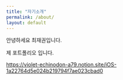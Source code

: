 ```yaml
---
title: "자기소개"
permalink: /about/
layout: default
---
```


안녕하세요 최재권입니다.  

제 포트폴리오 입니다.  

https://violet-echinodon-a79.notion.site/iOS-1a22764d5e024b219794f7ae023cbad0
